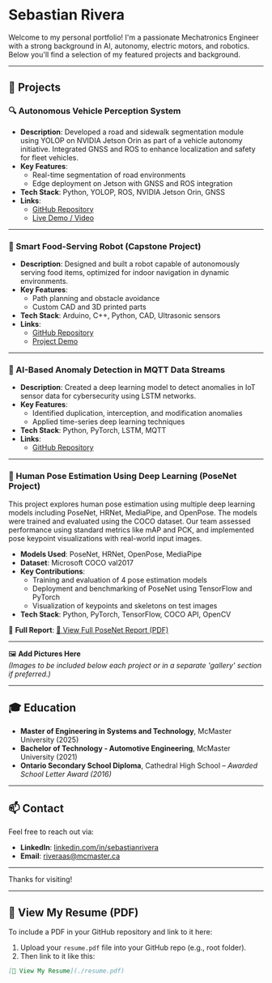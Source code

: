 # Sebastian Rivera

Welcome to my personal portfolio! I'm a passionate Mechatronics Engineer with a strong background in AI, autonomy, electric motors, and robotics. Below you'll find a selection of my featured projects and background.

---

## 🚀 Projects

### 🔍 Autonomous Vehicle Perception System
- **Description**: Developed a road and sidewalk segmentation module using YOLOP on NVIDIA Jetson Orin as part of a vehicle autonomy initiative. Integrated GNSS and ROS to enhance localization and safety for fleet vehicles.
- **Key Features**:
  - Real-time segmentation of road environments
  - Edge deployment on Jetson with GNSS and ROS integration
- **Tech Stack**: Python, YOLOP, ROS, NVIDIA Jetson Orin, GNSS
- **Links**:
  - [GitHub Repository](#)
  - [Live Demo / Video](#)

---

### 🤖 Smart Food-Serving Robot (Capstone Project)
- **Description**: Designed and built a robot capable of autonomously serving food items, optimized for indoor navigation in dynamic environments.
- **Key Features**:
  - Path planning and obstacle avoidance
  - Custom CAD and 3D printed parts
- **Tech Stack**: Arduino, C++, Python, CAD, Ultrasonic sensors
- **Links**:
  - [GitHub Repository](#)
  - [Project Demo](#)

---

### 🧠 AI-Based Anomaly Detection in MQTT Data Streams
- **Description**: Created a deep learning model to detect anomalies in IoT sensor data for cybersecurity using LSTM networks.
- **Key Features**:
  - Identified duplication, interception, and modification anomalies
  - Applied time-series deep learning techniques
- **Tech Stack**: Python, PyTorch, LSTM, MQTT
- **Links**:
  - [GitHub Repository](#)

---

### 📄 Human Pose Estimation Using Deep Learning (PoseNet Project)

This project explores human pose estimation using multiple deep learning models including PoseNet, HRNet, MediaPipe, and OpenPose. The models were trained and evaluated using the COCO dataset. Our team assessed performance using standard metrics like mAP and PCK, and implemented pose keypoint visualizations with real-world input images.

- **Models Used**: PoseNet, HRNet, OpenPose, MediaPipe
- **Dataset**: Microsoft COCO val2017
- **Key Contributions**:
  - Training and evaluation of 4 pose estimation models
  - Deployment and benchmarking of PoseNet using TensorFlow and PyTorch
  - Visualization of keypoints and skeletons on test images
- **Tech Stack**: Python, PyTorch, TensorFlow, COCO API, OpenCV

📘 **Full Report**: [📄 View Full PoseNet Report (PDF)](https://github.com/sebastianriveraportfolio/sebastianriveraportfolio/raw/main/SEP740_Project_Report.pdf)



---

🖼️ **Add Pictures Here**  
*(Images to be included below each project or in a separate 'gallery' section if preferred.)*

---

## 🎓 Education

- **Master of Engineering in Systems and Technology**, McMaster University (2025)  
- **Bachelor of Technology - Automotive Engineering**, McMaster University (2021)  
- **Ontario Secondary School Diploma**, Cathedral High School – *Awarded School Letter Award (2016)*

---

## 📫 Contact

Feel free to reach out via:

- **LinkedIn**: [linkedin.com/in/sebastianrivera](https://www.linkedin.com/in/sebastianrivera)
- **Email**: [riveraas@mcmaster.ca](mailto:riveraas@mcmaster.ca)

---

Thanks for visiting!

---

## 📄 View My Resume (PDF)

To include a PDF in your GitHub repository and link to it here:

1. Upload your `resume.pdf` file into your GitHub repo (e.g., root folder).
2. Then link to it like this:

```markdown
[📄 View My Resume](./resume.pdf)
